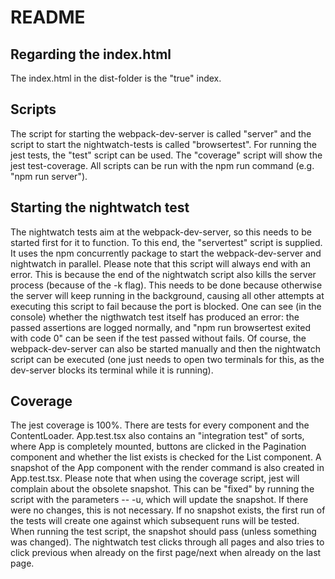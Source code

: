 # README

## Regarding the index.html
The index.html in the dist-folder is the "true" index.

## Scripts
The script for starting the webpack-dev-server is called "server" and the script to start the nightwatch-tests is called "browsertest".
For running the jest tests, the "test" script can be used. The "coverage" script will show the jest test-coverage. 
All scripts can be run with the npm run command (e.g. "npm run server").

## Starting the nightwatch test
The nightwatch tests aim at the webpack-dev-server, so this needs to be started first for it to function.
To this end, the "servertest" script is supplied. It uses the npm concurrently package to start the webpack-dev-server and nightwatch in parallel.
Please note that this script will always end with an error. This is because the end of the nightwatch script also kills the server process (because of the -k flag).
This needs to be done because otherwise the server will keep running in the background, causing all other attempts at executing this script to fail because the port is blocked.
One can see (in the console) whether the nigthwatch test itself has produced an error: the passed assertions are logged normally, and "npm run browsertest exited with code 0" can be seen if the test passed without fails.
Of course, the webpack-dev-server can also be started manually and then the nightwatch script can be executed (one just needs to open two terminals for this, as the dev-server blocks its terminal while it is running).

## Coverage
The jest coverage is 100%.
There are tests for every component and the ContentLoader. App.test.tsx also contains an "integration test" of sorts, where App is completely mounted, buttons are clicked in the Pagination component and whether the list exists is checked for the List component.
A snapshot of the App component with the render command is also created in App.test.tsx.
Please note that when using the coverage script, jest will complain about the obsolete snapshot. This can be "fixed" by running the script with the parameters -- -u, which will update the snapshot.
If there were no changes, this is not necessary.
If no snapshot exists, the first run of the tests will create one against which subsequent runs will be tested.
When running the test script, the snapshot should pass (unless something was changed).
The nightwatch test clicks through all pages and also tries to click previous when already on the first page/next when already on the last page.